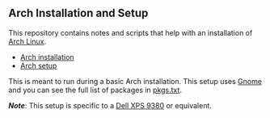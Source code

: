 ## Arch Installation and Setup

This repository contains notes and scripts that help with an installation of [Arch Linux][arch].

- [Arch installation][archinstall]
- [Arch setup][archsetup]

This is meant to run during a basic Arch installation. This setup uses [Gnome][gnome] and you can see the full list of packages in [pkgs.txt][packages].

_**Note**_: This setup is specific to a [Dell XPS 9380][dell] or equivalent.

[arch]:https://www.archlinux.org/
[archinstall]:./install.md
[archsetup]:./setup.sh
[gnome]:https://www.gnome.org
[packages]:./pkgs.txt
[dell]:https://wiki.archlinux.org/index.php/Dell_XPS_13_(9370)
